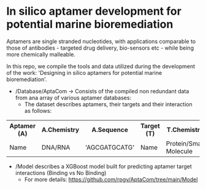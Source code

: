 # In silico aptamer development for potential marine bioremediation

Aptamers are single stranded nucleotides, with applications comparable to those of antibodies - targeted drug delivery, bio-sensors etc - while being more chemically malleable.

In this repo, we compile the tools and data utilized during the development of the work: 'Designing in silico aptamers for potential marine bioremediation'. 

* /Database/AptaCom -> Consists of the compiled non redundant data from ana array of various aptamer databases:
  * The dataset describes aptamers, their targets and their interaction as follows: 
<table>
  <tr>
    <th>Aptamer (A)</th>
    <th>A.Chemistry</th>
    <th>A.Sequence</th>
    <th>Target (T)</th>
    <th>T.Chemistry</th>
    <th>T.Sequence</th>
    <th>T.External ID</th>
    <th>Affinity</th>
    <th>Reference</th>
    <th>DOI</th>
    <th>Origin</th>
  </tr>
  <tr>
    <td>Name</td>
    <td>DNA/RNA</td>
    <td>'AGCGATGCATG'</td>
    <td>Name</td>
    <td>Protein/Small Molecule</td>
    <td>'MAEVLTLAT'</td>
    <td>PDB/PubChem/ATCC</td>
    <td>0.9pM</td>
    <td>Li.et Al</td>
    <td>----</td>
    <td>UTexas/AptaDB...</td>
  </tr>
</table>

* /Model describes a XGBoost model built for predicting aptamer target interactions (Binding vs No Binding)
   * For more details: <href>https://github.com/rpgv/AptaCom/tree/main/Model</href>
     

  
